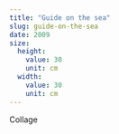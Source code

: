 ```yaml
---
title: "Guide on the sea"
slug: guide-on-the-sea
date: 2009
size:
  height:
    value: 30
    unit: cm
  width:
    value: 30
    unit: cm
---
```


Collage
